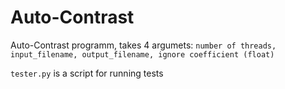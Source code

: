 # Auto-Contrast

Auto-Contrast programm, takes 4 argumets: 
`number of threads, input_filename, output_filename, ignore coefficient (float)`

`tester.py` is a script for running tests
